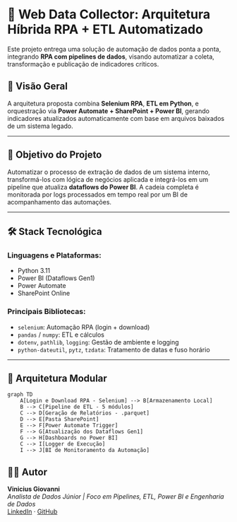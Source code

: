 # 🧠 Web Data Collector: Arquitetura Híbrida RPA + ETL Automatizado

Este projeto entrega uma solução de automação de dados ponta a ponta, integrando **RPA com pipelines de dados**, visando automatizar a coleta, transformação e publicação de indicadores críticos. 

## 🚀 Visão Geral

A arquitetura proposta combina **Selenium RPA**, **ETL em Python**, e orquestração via **Power Automate + SharePoint + Power BI**, gerando indicadores atualizados automaticamente com base em arquivos baixados de um sistema legado.

---

## 🎯 Objetivo do Projeto

Automatizar o processo de extração de dados de um sistema interno, transformá-los com lógica de negócios aplicada e integrá-los em um pipeline que atualiza **dataflows do Power BI**. A cadeia completa é monitorada por logs processados em tempo real por um BI de acompanhamento das automações.

---

## 🛠️ Stack Tecnológica

### Linguagens e Plataformas:
- Python 3.11
- Power BI (Dataflows Gen1)
- Power Automate
- SharePoint Online

### Principais Bibliotecas:
- `selenium`: Automação RPA (login + download)
- `pandas` / `numpy`: ETL e cálculos
- `dotenv`, `pathlib`, `logging`: Gestão de ambiente e logging
- `python-dateutil`, `pytz`, `tzdata`: Tratamento de datas e fuso horário

---

## 🧩 Arquitetura Modular

```mermaid
graph TD
    A[Login e Download RPA - Selenium] --> B[Armazenamento Local]
    B --> C[Pipeline de ETL - 5 módulos]
    C --> D[Geração de Relatórios - .parquet]
    D --> E[Pasta SharePoint]
    E --> F[Power Automate Trigger]
    F --> G[Atualização dos Dataflows Gen1]
    G --> H[Dashboards no Power BI]
    C --> I[Logger de Execução]
    I --> J[BI de Monitoramento da Automação]
```

## 👨‍💻 Autor

**Vinicius Giovanni**  
*Analista de Dados Júnior | Foco em Pipelines, ETL, Power BI e Engenharia de Dados*  
[LinkedIn](https://www.linkedin.com/in/vin%C3%ADcius-giovanni-139941297/) · [GitHub](https://github.com/Vinicius-Giovanni)
